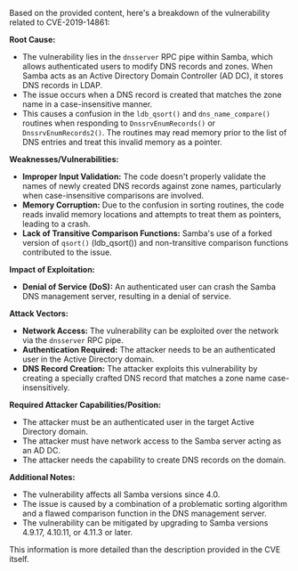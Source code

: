 Based on the provided content, here's a breakdown of the vulnerability related to CVE-2019-14861:

**Root Cause:**

- The vulnerability lies in the `dnsserver` RPC pipe within Samba, which allows authenticated users to modify DNS records and zones. When Samba acts as an Active Directory Domain Controller (AD DC), it stores DNS records in LDAP.
- The issue occurs when a DNS record is created that matches the zone name in a case-insensitive manner.
- This causes a confusion in the `ldb_qsort()` and `dns_name_compare()` routines when responding to `DnssrvEnumRecords()` or `DnssrvEnumRecords2()`. The routines may read memory prior to the list of DNS entries and treat this invalid memory as a pointer.

**Weaknesses/Vulnerabilities:**

- **Improper Input Validation:** The code doesn't properly validate the names of newly created DNS records against zone names, particularly when case-insensitive comparisons are involved.
- **Memory Corruption:** Due to the confusion in sorting routines, the code reads invalid memory locations and attempts to treat them as pointers, leading to a crash.
- **Lack of Transitive Comparison Functions:**  Samba's use of a forked version of `qsort()` (ldb_qsort()) and non-transitive comparison functions contributed to the issue.

**Impact of Exploitation:**

- **Denial of Service (DoS):** An authenticated user can crash the Samba DNS management server, resulting in a denial of service.

**Attack Vectors:**

- **Network Access:** The vulnerability can be exploited over the network via the `dnsserver` RPC pipe.
- **Authentication Required:**  The attacker needs to be an authenticated user in the Active Directory domain.
- **DNS Record Creation:** The attacker exploits this vulnerability by creating a specially crafted DNS record that matches a zone name case-insensitively.

**Required Attacker Capabilities/Position:**

- The attacker must be an authenticated user in the target Active Directory domain.
- The attacker must have network access to the Samba server acting as an AD DC.
- The attacker needs the capability to create DNS records on the domain.

**Additional Notes:**

- The vulnerability affects all Samba versions since 4.0.
- The issue is caused by a combination of a problematic sorting algorithm and a flawed comparison function in the DNS management server.
- The vulnerability can be mitigated by upgrading to Samba versions 4.9.17, 4.10.11, or 4.11.3 or later.

This information is more detailed than the description provided in the CVE itself.